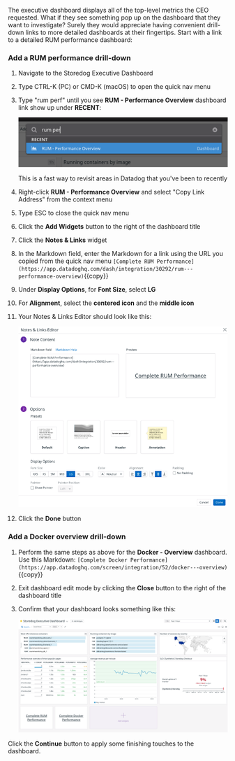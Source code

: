 The executive dashboard displays all of the top-level metrics the CEO requested. What if they see something pop up on the dashboard that they want to investigate? Surely they would appreciate having convenient drill-down links to more detailed dashboards at their fingertips. Start with a link to a detailed RUM performance dashboard:

### Add a RUM performance drill-down
1. Navigate to the Storedog Executive Dashboard
1. Type CTRL-K (PC) or CMD-K (macOS) to open the quick nav menu
1. Type "rum perf" until you see **RUM - Performance Overview** dashboard link show up under **RECENT**: 

   ![Quicknav rum performance dashboard](./assets/quicknav_rum_perf_dash.png)

   This is a fast way to revisit areas in Datadog that you've been to recently
1. Right-click **RUM - Performance Overview** and select "Copy Link Address" from the context menu
1. Type ESC to close the quick nav menu
1. Click the **Add Widgets** button to the right of the dashboard title
1. Click the **Notes & Links** widget
1. In the Markdown field, enter the Markdown for a link using the URL you copied from the quick nav menu `[Complete RUM Performance](https://app.datadoghq.com/dash/integration/30292/rum---performance-overview)`{{copy}}
1. Under **Display Options**, for **Font  Size**, select **LG** 
1. For **Alignment**, select the **centered icon** and the **middle icon**
1. Your Notes & Links Editor should look like this:

   ![Notes & Links Editor](./assets/notes_and_links_editor.png)

1. Click the **Done** button

### Add a Docker overview drill-down
1. Perform the same steps as above for the  **Docker - Overview** dashboard. Use this Markdown: `[Complete Docker Performance](https://app.datadoghq.com/screen/integration/52/docker---overview)`{{copy}}
2. Exit dashboard edit mode by clicking the **Close** button to the right of the dashboard title
3. Confirm that your dashboard looks something like this:

   ![Step 5 dashboard](./assets/step_5_dash.png)

Click the **Continue** button to apply some finishing touches to the dashboard.
